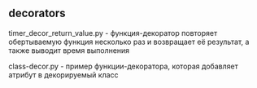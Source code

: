 ## decorators


timer_decor_return_value.py - функция-декоратор повторяет обертываемую функция несколько раз 
и возвращает её результат, а также выводит время выполнения

class-decor.py - пример функции-декоратора, которая добавляет атрибут в декорируемый класс